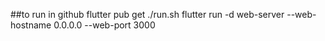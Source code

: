 ##to run in github
flutter pub get
./run.sh
flutter run -d web-server --web-hostname 0.0.0.0 --web-port 3000
